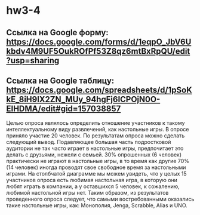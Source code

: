 # hw3-4
## Ссылка на Google форму: https://docs.google.com/forms/d/1eqpO_JbV6Ukbdv4M9UF5OukROfPf53Z8qz6mtBxRpQU/edit?usp=sharing
## Ссылка на Google таблицу: https://docs.google.com/spreadsheets/d/1pSoKkE_8iH9IX2ZN_MUy_94hgFj6ICPOjN0O-EIHDMA/edit#gid=157038857

Целью опроса являлось определить отношение участников к такому интеллектуальному виду развлечений, как настольные игры. В опросе приняло участие 20 человек. По результатам опроса можно сделать следующий вывод. Подавляющее большая часть подростковой аудитории не так часто играет в настольные игры, предпочитает это делать с друзьями, нежели с семьей. 30% опрошенных (6 человек) практически не играют в настольные игры, в то время как другие 70% (14 человек) иногда проводят свое свободное время за настольными играми. На столбчатой диаграмме мы можем увидеть, что у целых 15 участников опроса есть любимая настольная игра, в которую они любят играть в компании, а у оставшихся 5 человек, к сожалению, любимой настольной игры нет.
Таким образом, из результатов проведенного опроса следует, что самыми востребованными оказались такие настольные игры, как: Монополия, Jenga, Scrabble, Alias и UNO.
